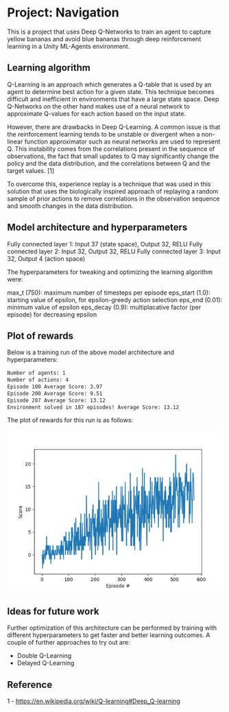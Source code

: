 # Project: Navigation

This is a project that uses Deep Q-Networks to train an agent to capture yellow bananas and avoid
blue bananas through deep reinforcement learning in a Unity ML-Agents environment.

## Learning algorithm

Q-Learning is an approach which generates a Q-table that is used by an agent to determine best action
for a given state. This technique becomes difficult and inefficient in environments that have a large
state space. Deep Q-Networks on the other hand makes use of a neural network to approximate Q-values
for each action based on the input state.

However, there are drawbacks in Deep Q-Learning. A common issue is that the reinforcement learning tends
to be unstable or divergent when a non-linear function approximator such as neural networks are used to
represent Q. This instability comes from the correlations present in the sequence of observations, the fact
that small updates to Q may significantly change the policy and the data distribution, and the correlations
between Q and the target values. [1]

To overcome this, experience replay is a technique that was used in this solution that uses the biologically
inspired approach of replaying a random sample of prior actions to remove correlations in the observation
sequence and smooth changes in the data distribution.

## Model architecture and hyperparameters

Fully connected layer 1: Input 37 (state space), Output 32, RELU
Fully connected layer 2: Input 32, Output 32, RELU
Fully connected layer 3: Input 32, Output 4 (action space)

The hyperparameters for tweaking and optimizing the learning algorithm were:

max_t (750): maximum number of timesteps per episode
eps_start (1.0): starting value of epsilon, for epsilon-greedy action selection
eps_end (0.01): minimum value of epsilon
eps_decay (0.9): multiplacative factor (per episode) for decreasing epsilon

## Plot of rewards

Below is a training run of the above model architecture and hyperparameters:

```
Number of agents: 1
Number of actions: 4
Episode 100	Average Score: 3.97
Episode 200	Average Score: 9.51
Episode 287	Average Score: 13.12
Environment solved in 187 episodes!	Average Score: 13.12
```

The plot of rewards for this run is as follows:

![Plot of rewards](https://raw.githubusercontent.com/aweeraman/deep-q-networks-navigation/master/graph.png)

## Ideas for future work

Further optimization of this architecture can be performed by training with different hyperparameters to
get faster and better learning outcomes. A couple of further approaches to try out are:

* Double Q-Learning
* Delayed Q-Learning

## Reference

1 - https://en.wikipedia.org/wiki/Q-learning#Deep_Q-learning
